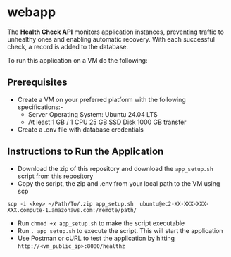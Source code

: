 # webapp

The **Health Check API** monitors application instances, preventing traffic to unhealthy ones and enabling automatic recovery. With each successful check, a record is added to the database.

To run this application on a VM do the following:

## Prerequisites

- Create a VM on your preferred platform with the following specifications:- 
  - Server Operating System: Ubuntu 24.04 LTS 
  - At least 1 GB / 1 CPU 25 GB SSD Disk 1000 GB transfer
- Create a .env file with database credentials

## Instructions to Run the Application

- Download the zip of this repository and download the `app_setup.sh` script from this repository
- Copy the script, the zip and .env from your local path to the VM using scp
 
`scp -i <key> ~/Path/To/.zip app_setup.sh  ubuntu@ec2-XX-XXX-XXX-XXX.compute-1.amazonaws.com:/remote/path/`
- Run `chmod +x app_setup.sh` to make the script executable
- Run `. app_setup.sh` to execute the script. This will start the application
- Use Postman or cURL to test the application by hitting `http://<vm_public_ip>:8080/healthz`
